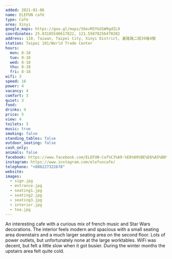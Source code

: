 ```yaml
---
added: 2021-01-06
name: ELEFUN café
type: Cafe
area: Xinyi
google_maps: https://goo.gl/maps/56evM2YGd1W9gdZL9
coordinates: 25.03105546617822, 121.55878256470282
address: 110, Taiwan, Taipei City, Xinyi District, 基隆路二段39巷4號
station: Taipei 101/World Trade Center
hours:
  mon: 8-18
  tue: 8-18
  wed: 8-18
  thu: 8-18
  fri: 8-18
wifi: 3
speed: 16
power: 4
vacancy: 4
comfort: 3
quiet: 3
food: 
drinks: 4
price: 5
view: 4
toilets: 3
music: true
smoking: false
standing_tables: false
outdoor_seating: false
cash_only: 
animals: false
facebook: https://www.facebook.com/ELEFUN-Caf%C3%A9-%E8%89%BE%E6%A5%BD%E5%92%96%E5%95%A1-1739937062991816/
instagram: https://www.instagram.com/elefuncafe/
telephone: "+886227322678"
website: 
images:
  - sign.jpg
  - entrance.jpg
  - seating1.jpg
  - seating2.jpg
  - seating3.jpg
  - interior.jpg
  - tea.jpg
---
```


An interesting cafe with a curious mix of french music and Star Wars decorations. The interior feels modern and spacious with a small seating area downstairs and a much larger seating area on the second floor. Lots of power outlets, but unfortunately none at the large worktables. WiFi was decent, but felt a little slow when it got busier. During the winter months the upstairs area felt quite cold.
